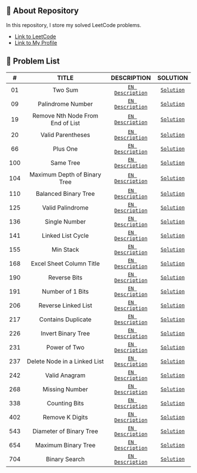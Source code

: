 ## 📜 About Repository

In this repository, I store my solved LeetCode problems.
* [Link to LeetCode](https://leetcode.com/)
* [Link to My Profile](https://leetcode.com/dpetrosy01/)

## 📑 Problem List

|#      |TITLE                             |DESCRIPTION                                                                                       |SOLUTION                                |
|:-----:|:--------------------------------:|:------------------------------------------------------------------------------------------------:|:--------------------------------------:|
|01	    |Two Sum                           | [`EN Description`](https://leetcode.com/problems/two-sum/description/)	                          |[`Solution`](problem01/solution.cpp)    |
|09	    |Palindrome Number                 | [`EN Description`](https://leetcode.com/problems/palindrome-number/description/)	                |[`Solution`](problem09/solution.cpp)    |
|19	    |Remove Nth Node From End of List  | [`EN Description`](https://leetcode.com/problems/remove-nth-node-from-end-of-list/description/)	| [`Solution`](problem19/solution.cpp)   |
|20	    |Valid Parentheses                 | [`EN Description`](https://leetcode.com/problems/valid-parentheses/description/)	                |[`Solution`](problem20/solution.cpp)    |
|66	    |Plus One                          | [`EN Description`](https://leetcode.com/problems/plus-one/description/)        	                |[`Solution`](problem66/solution.cpp)    |
|100	  |Same Tree                         | [`EN Description`](https://leetcode.com/problems/same-tree/description/)        	                |[`Solution`](problem100/solution.cpp)   |
|104	  |Maximum Depth of Binary Tree      | [`EN Description`](https://leetcode.com/problems/maximum-depth-of-binary-tree/description/)      |[`Solution`](problem104/solution.cpp)   |
|110	  |Balanced Binary Tree              | [`EN Description`](https://leetcode.com/problems/balanced-binary-tree/description/)              |[`Solution`](problem110/solution.cpp)   |
|125	  |Valid Palindrome                  | [`EN Description`](https://leetcode.com/problems/valid-palindrome/description/)        	        |[`Solution`](problem125/solution.cpp)   |
|136    |Single Number                     | [`EN Description`](https://leetcode.com/problems/single-number/description/)     	              |[`Solution`](problem136/solution.cpp)   |
|141    |Linked List Cycle                 | [`EN Description`](https://leetcode.com/problems/linked-list-cycle/description/)     	          |[`Solution`](problem141/solution.cpp)   |
|155    |Min Stack                         | [`EN Description`](https://leetcode.com/problems/min-stack/description/)     	                  |[`Solution`](problem155/solution.cpp)   |
|168    |Excel Sheet Column Title          | [`EN Description`](https://leetcode.com/problems/excel-sheet-column-title/description/)          |[`Solution`](problem168/solution.cpp)   |
|190    |Reverse Bits                      | [`EN Description`](https://leetcode.com/problems/reverse-bits/description/)                      |[`Solution`](problem190/solution.cpp)   |
|191    |Number of 1 Bits                  | [`EN Description`](https://leetcode.com/problems/number-of-1-bits/description/)                  |[`Solution`](problem191/solution.cpp)   |
|206    |Reverse Linked List               | [`EN Description`](https://leetcode.com/problems/reverse-linked-list/description/)               |[`Solution`](problem206/solution.cpp)   |
|217    |Contains Duplicate                | [`EN Description`](https://leetcode.com/problems/contains-duplicate/description/)                |[`Solution`](problem217/solution.cpp)   |
|226    |Invert Binary Tree                | [`EN Description`](https://leetcode.com/problems/invert-binary-tree/description/)                |[`Solution`](problem226/solution.cpp)   |
|231    |Power of Two                      | [`EN Description`](https://leetcode.com/problems/power-of-two/description/)                      |[`Solution`](problem231/solution.cpp)   |
|237    |Delete Node in a Linked List      | [`EN Description`](https://leetcode.com/problems/delete-node-in-a-linked-list/description/)      |[`Solution`](problem237/solution.cpp)   |
|242    |Valid Anagram                     | [`EN Description`](https://leetcode.com/problems/valid-anagram/description/)                     |[`Solution`](problem242/solution.cpp)   |
|268    |Missing Number                    | [`EN Description`](https://leetcode.com/problems/missing-number/description/)                    |[`Solution`](problem268/solution.cpp)   |
|338    |Counting Bits                     | [`EN Description`](https://leetcode.com/problems/counting-bits/description/)                     |[`Solution`](problem338/solution.cpp)   |
|402    |Remove K Digits                   | [`EN Description`](https://leetcode.com/problems/remove-k-digits/description/)                   |[`Solution`](problem402/solution.cpp)   |
|543    |Diameter of Binary Tree           | [`EN Description`](https://leetcode.com/problems/diameter-of-binary-tree/description/)           |[`Solution`](problem543/solution.cpp)   |
|654    |Maximum Binary Tree               | [`EN Description`](https://leetcode.com/problems/maximum-binary-tree/description/)               |[`Solution`](problem654/solution.cpp)   |
|704    |Binary Search                     | [`EN Description`](https://leetcode.com/problems/binary-search/description/)                     |[`Solution`](problem704/solution.cpp)   |
